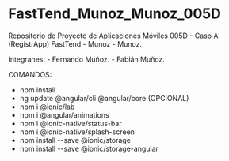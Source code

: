 # FastTend_Munoz_Munoz_005D
Repositorio de Proyecto de Aplicaciones Móviles 005D - Caso A (RegistrApp) FastTend - Munoz - Munoz.

Integranes: - Fernando Muñoz. - Fabián Muñoz.

COMANDOS:
- npm install
- ng update @angular/cli @angular/core (OPCIONAL)
- npm i @ionic/lab
- npm i @angular/animations
- npm i @ionic-native/status-bar
- npm i @ionic-native/splash-screen
- npm install --save @ionic/storage
- npm install --save @ionic/storage-angular